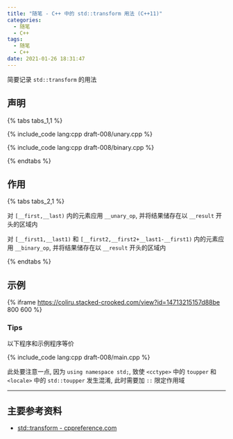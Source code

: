 ```yaml
---
title: "随笔 - C++ 中的 std::transform 用法 (C++11)"
categories:
  - 随笔
  - C++
tags:
  - 随笔
  - C++
date: 2021-01-26 18:31:47
---
```


简要记录 `std::transform` 的用法

<!-- more -->

## 声明

{% tabs tabs_1,1 %}

<!-- tab 一元 -->

{% include_code lang:cpp draft-008/unary.cpp %}

<!-- endtab -->
<!-- tab 二元 -->

{% include_code lang:cpp draft-008/binary.cpp %}

<!-- endtab -->

{% endtabs %}

## 作用

{% tabs tabs_2,1 %}

<!-- tab 一元 -->

对 `[__first,__last)` 内的元素应用 `__unary_op`, 并将结果储存在以 `__result` 开头的区域内

<!-- endtab -->
<!-- tab 二元 -->

对 `[__first1,__last1)` 和 `[__first2,__first2+__last1-__first1)` 内的元素应用 `__binary_op`, 并将结果储存在以 `__result` 开头的区域内

<!-- endtab -->

{% endtabs %}

## 示例

{% iframe https://coliru.stacked-crooked.com/view?id=14713215157d88be 800 600 %}

### Tips

以下程序和示例程序等价

{% include_code lang:cpp draft-008/main.cpp %}

此处要注意一点, 因为 `using namespace std;`, 致使 `<cctype>` 中的 `toupper` 和 `<locale>` 中的 `std::toupper` 发生混淆, 此时需要加 `::` 限定作用域

---

## 主要参考资料

- [std::transform - cppreference.com](https://en.cppreference.com/w/cpp/algorithm/transform)

